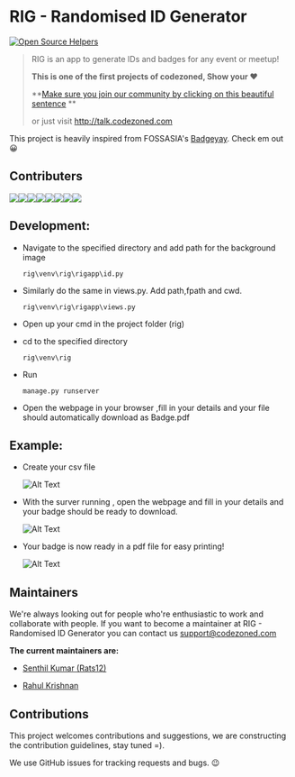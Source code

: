 # RIG - Randomised ID Generator


[![Open Source Helpers](https://www.codetriage.com/codezoned/rig/badges/users.svg)](https://www.codetriage.com/codezoned/rig)

> RIG is an app to generate IDs and badges for any event or meetup!
> 
> **This is one of the first projects of codezoned, Show your :heart:**
> 
> **[Make sure you join our community by clicking on this beautiful sentence](http://talk.codezoned.com) **
> 
> or just visit http://talk.codezoned.com

This project is heavily inspired from FOSSASIA's [Badgeyay](https://github.com/fossasia/badgeyay). Check em out :grinning:

## Contributers

[![](https://sourcerer.io/fame/ionicc/codezoned/rig/images/0)](https://sourcerer.io/fame/ionicc/codezoned/rig/links/0)[![](https://sourcerer.io/fame/ionicc/codezoned/rig/images/1)](https://sourcerer.io/fame/ionicc/codezoned/rig/links/1)[![](https://sourcerer.io/fame/ionicc/codezoned/rig/images/2)](https://sourcerer.io/fame/ionicc/codezoned/rig/links/2)[![](https://sourcerer.io/fame/ionicc/codezoned/rig/images/3)](https://sourcerer.io/fame/ionicc/codezoned/rig/links/3)[![](https://sourcerer.io/fame/ionicc/codezoned/rig/images/4)](https://sourcerer.io/fame/ionicc/codezoned/rig/links/4)[![](https://sourcerer.io/fame/ionicc/codezoned/rig/images/5)](https://sourcerer.io/fame/ionicc/codezoned/rig/links/5)[![](https://sourcerer.io/fame/ionicc/codezoned/rig/images/6)](https://sourcerer.io/fame/ionicc/codezoned/rig/links/6)[![](https://sourcerer.io/fame/ionicc/codezoned/rig/images/7)](https://sourcerer.io/fame/ionicc/codezoned/rig/links/7)

## Development:

- Navigate to the specified directory and add path for the background image

  ```
  rig\venv\rig\rigapp\id.py
  ```

- Similarly do the same in views.py. Add path,fpath and cwd.

  ```
  rig\venv\rig\rigapp\views.py
  ```

- Open up your cmd in the project folder (rig)

- cd to the specified directory

  ```
  rig\venv\rig
  ```

- Run

  ```
  manage.py runserver
  ```

- Open the webpage in your browser ,fill in your details and your file should automatically download as Badge.pdf



## Example:

- Create your csv file 

  ![Alt Text](https://media.giphy.com/media/5sYi2gFATCxceMFGzK/giphy.gif)

- With the surver running , open the webpage and fill in your details and your badge should be ready to download.

  ![Alt Text](https://media.giphy.com/media/MTvo1FWJW2VCGqOQAZ/giphy.gif)

- Your badge is now ready in a pdf file for easy printing!

  ![Alt Text](https://media.giphy.com/media/248fpVeWEkmdexI07o/giphy.gif)
  
  
  
## Maintainers

We're always looking out for people who're enthusiastic to work and collaborate with people. If you want to become a maintainer at RIG - Randomised ID Generator you can contact us support@codezoned.com

**The current maintainers are:**

- [Senthil Kumar (Rats12)](https://github.com/Rats12)

- [Rahul Krishnan](https://github.com/rahulkrishnan221)

## Contributions

This project welcomes contributions and suggestions, we are constructing the contribution guidelines, stay tuned  =).

We use GitHub issues for tracking requests and bugs. 😉
